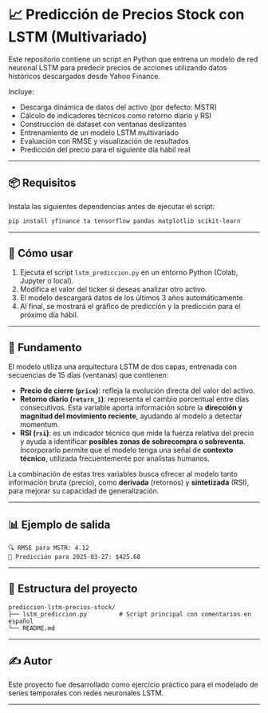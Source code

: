 # 📈 Predicción de Precios Stock con LSTM (Multivariado)

Este repositorio contiene un script en Python que entrena un modelo de red neuronal LSTM para predecir precios de acciones utilizando datos históricos descargados desde Yahoo Finance.

Incluye:

- Descarga dinámica de datos del activo (por defecto: MSTR)
- Cálculo de indicadores técnicos como retorno diario y RSI
- Construcción de dataset con ventanas deslizantes
- Entrenamiento de un modelo LSTM multivariado
- Evaluación con RMSE y visualización de resultados
- Predicción del precio para el siguiente día hábil real

---

## 📦 Requisitos

Instala las siguientes dependencias antes de ejecutar el script:

```bash
pip install yfinance ta tensorflow pandas matplotlib scikit-learn
```

---

## 🚀 Cómo usar

1. Ejecuta el script `lstm_prediccion.py` en un entorno Python (Colab, Jupyter o local).
2. Modifica el valor del ticker si deseas analizar otro activo.
3. El modelo descargará datos de los últimos 3 años automáticamente.
4. Al final, se mostrará el gráfico de predicción y la predicción para el próximo día hábil.

---

## 🧠 Fundamento

El modelo utiliza una arquitectura LSTM de dos capas, entrenada con secuencias de 15 días (ventanas) que contienen:

- **Precio de cierre (`price`)**: refleja la evolución directa del valor del activo.
- **Retorno diario (`return_1`)**: representa el cambio porcentual entre días consecutivos. Esta variable aporta información sobre la **dirección y magnitud del movimiento reciente**, ayudando al modelo a detectar momentum.
- **RSI (`rsi`)**: es un indicador técnico que mide la fuerza relativa del precio y ayuda a identificar **posibles zonas de sobrecompra o sobreventa**. Incorporarlo permite que el modelo tenga una señal de **contexto técnico**, utilizada frecuentemente por analistas humanos.

La combinación de estas tres variables busca ofrecer al modelo tanto información bruta (precio), como **derivada** (retornos) y **sintetizada** (RSI), para mejorar su capacidad de generalización.

---

## 📊 Ejemplo de salida

```text
🔍 RMSE para MSTR: 4.12
📅 Predicción para 2025-03-27: $425.68
```

---

## 📁 Estructura del proyecto

```
prediccion-lstm-precios-stock/
├── lstm_prediccion.py         # Script principal con comentarios en español
└── README.md
```

---

## ✍️ Autor

Este proyecto fue desarrollado como ejercicio práctico para el modelado de series temporales con redes neuronales LSTM.

---
